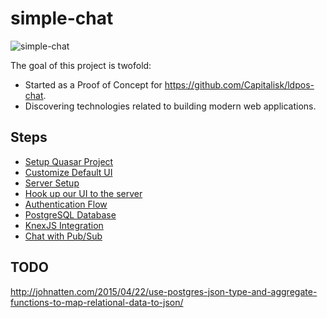 # simple-chat

![simple-chat](doc/assets/simple-chat640.apng)

The goal of this project is twofold:

* Started as a Proof of Concept for <https://github.com/Capitalisk/ldpos-chat>.
* Discovering technologies related to building modern web applications.

## Steps

* [Setup Quasar Project](doc/step01.md)
* [Customize Default UI](doc/step02.md)
* [Server Setup](doc/step03.md)
* [Hook up our UI to the server](doc/step04.md)
* [Authentication Flow](doc/step05.md)
* [PostgreSQL Database](doc/step06.md)
* [KnexJS Integration](doc/step07.md)
* [Chat with Pub/Sub](doc/step08.md)

## TODO


http://johnatten.com/2015/04/22/use-postgres-json-type-and-aggregate-functions-to-map-relational-data-to-json/
